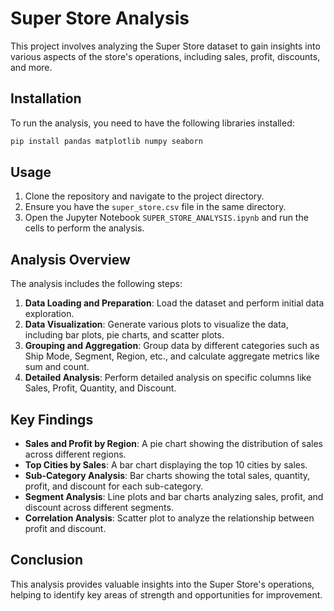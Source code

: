 # Super Store Analysis

This project involves analyzing the Super Store dataset to gain insights into various aspects of the store's operations, including sales, profit, discounts, and more.

## Installation

To run the analysis, you need to have the following libraries installed:

```bash
pip install pandas matplotlib numpy seaborn
```

## Usage

1. Clone the repository and navigate to the project directory.
2. Ensure you have the `super_store.csv` file in the same directory.
3. Open the Jupyter Notebook `SUPER_STORE_ANALYSIS.ipynb` and run the cells to perform the analysis.

## Analysis Overview

The analysis includes the following steps:

1. **Data Loading and Preparation**: Load the dataset and perform initial data exploration.
2. **Data Visualization**: Generate various plots to visualize the data, including bar plots, pie charts, and scatter plots.
3. **Grouping and Aggregation**: Group data by different categories such as Ship Mode, Segment, Region, etc., and calculate aggregate metrics like sum and count.
4. **Detailed Analysis**: Perform detailed analysis on specific columns like Sales, Profit, Quantity, and Discount.

## Key Findings

- **Sales and Profit by Region**: A pie chart showing the distribution of sales across different regions.
- **Top Cities by Sales**: A bar chart displaying the top 10 cities by sales.
- **Sub-Category Analysis**: Bar charts showing the total sales, quantity, profit, and discount for each sub-category.
- **Segment Analysis**: Line plots and bar charts analyzing sales, profit, and discount across different segments.
- **Correlation Analysis**: Scatter plot to analyze the relationship between profit and discount.

## Conclusion

This analysis provides valuable insights into the Super Store's operations, helping to identify key areas of strength and opportunities for improvement.
